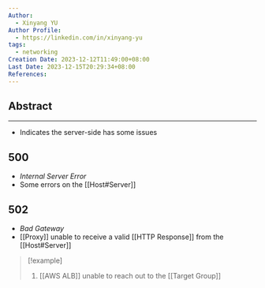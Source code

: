 ```yaml
---
Author:
  - Xinyang YU
Author Profile:
  - https://linkedin.com/in/xinyang-yu
tags:
  - networking
Creation Date: 2023-12-12T11:49:00+08:00
Last Date: 2023-12-15T20:29:34+08:00
References: 
---
```

## Abstract
---
- Indicates the server-side has some issues

## 500 
- *Internal Server Error*
- Some errors on the [[Host#Server]]

## 502 
- *Bad Gateway*
- [[Proxy]] unable to receive a valid [[HTTP Response]] from the [[Host#Server]]

>[!example]
>1. [[AWS ALB]] unable to reach out to the [[Target Group]]